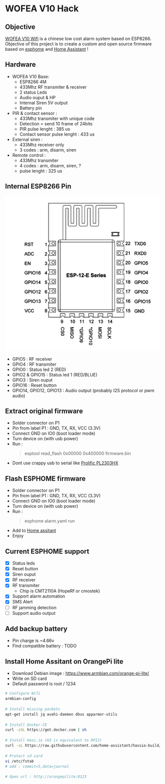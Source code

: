 # WOFEA V10 Hack
## Objective
[WOFEA V10 Wifi](https://wofea.fr.aliexpress.com/store/group/V10-Wifi-alarm/902213_513571047.html?spm=a2g0w.12010612.0.0.19cf6442fpjjrc) is a chinese low cost alarm system based on ESP8266.
Objective of this project is to create a custom and open source firmware based on [esphome](https://esphome.io/) and [Home Assistant](https://www.home-assistant.io/) ! 

## Hardware
- WOFEA V10 Base:
    - ESP8266 4M
    - 433Mhz RF transmiter & receiver
    - 2 status Leds
    - Audio ouput & HP
    - Internal Siren 5V output
    - Battery pin
- PIR & contact sensor :
    - 433Mhz transmiter with unique code
    - Detection = send 10 frame of 24bits
    - PIR pulse lenght : 385 us
    - Contact sensor pulse lenght : 433 us
- External siren :
    - 433Mhz receiver only
    - 3 codes : arm, disarm, siren
- Remote control :
    - 433Mhz transmiter
    - 4 codes : arm, disarm, siren, ?
    - pulse lenght : 325 us

## Internal ESP8266 Pin
![esp8622](esp8622.jpg)
- GPIO5 : RF receiver
- GPIO4 : RF transmiter
- GPIO0 : Status led 2 (RED)
- GPIO2 & GPIO15 : Status led 1 (RED/BLUE)
- GPIO3 : Siren ouput
- GPIO16 : Reset button
- GPIO14, GPIO12, GPIO13 : Audio output (probably I2S protocol or pwm audio)

## Extract original firmware
- Solder connector on P1
- Pin from label P1 : GND, TX, RX, VCC (3.3V)
- Connect GND on IO0 (boot loader mode)
- Turn device on (with usb power)
- Run : 
    > esptool read_flash 0x00000 0x400000 firmware.bin
- Dont use crappy usb to serial like [Prolific PL2303HX](https://vilimpoc.org/blog/.../esptool-usb-serial-adapter-shootout/)

## Flash ESPHOME firmware
- Solder connector on P1
- Pin from label P1 : GND, TX, RX, VCC (3.3V)
- Connect GND on IO0 (boot loader mode)
- Turn device on (with usb power)
- Run : 
    > esphome alarm.yaml run
- Add to [Home assitant](https://www.home-assistant.io/components/esphome/)
- Enjoy

## Current ESPHOME support
- [x] Status leds 
- [x] Reset button
- [x] Siren ouput
- [x] RF receiver
- [X] RF transmiter
    - Chip is CMT2110A (HopeRf or cmostek)
- [x] Support alarm automation
- [x] SMS Alert
- [ ] RF jamming detection
- [ ] Support audio output

## Add backup battery
- Pin charge is ~4.66v
- Find compatible battery : TODO

## Install Home Assitant on OrangePi lite
- Download Debian image : https://www.armbian.com/orange-pi-lite/
- Write on SD card
- Default password is root / 1234

```sh
# Configure Wifi
armbian-config

# Install missing packets
apt-get install jq avahi-daemon dbus apparmor-utils

# Install Docker-CE
curl -sSL https://get.docker.com | sh

# Install Hass.io (H3 is equivalent to RPI2)
curl -sL https://raw.githubusercontent.com/home-assistant/hassio-build/master/install/hassio_install | bash -s -- -m raspberrypi2

# Protect sd card
vi /etc/fstab
# add : commit=5,data=journal

# Open url : http://orangepilite:8123
```

